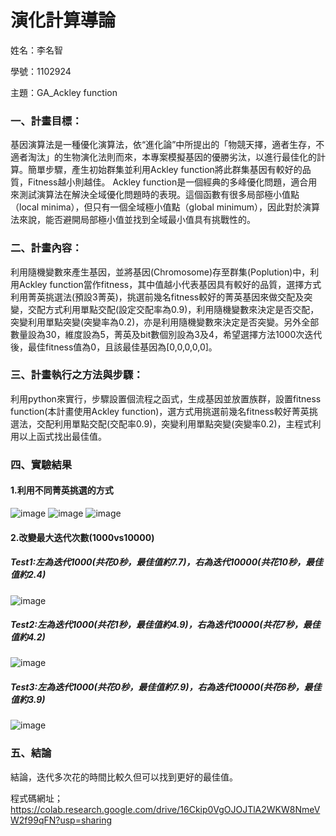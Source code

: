 # 演化計算導論
姓名：李名智

學號：1102924

主題：GA_Ackley function
### 一、計畫目標：
基因演算法是一種優化演算法，依“進化論”中所提出的「物競天擇，適者生存，不適者淘汰」的生物演化法則而來，本專案模擬基因的優勝劣汰，以進行最佳化的計算。簡單步驟，產生初始群集並利用Ackley function將此群集基因有較好的品質，Fitness越小則越佳。
Ackley function是一個經典的多峰優化問題，適合用來測試演算法在解決全域優化問題時的表現。這個函數有很多局部極小值點（local minima），但只有一個全域極小值點（global minimum），因此對於演算法來說，能否避開局部極小值並找到全域最小值具有挑戰性的。
### 二、計畫內容：
利用隨機變數來產生基因，並將基因(Chromosome)存至群集(Poplution)中，利用Ackley function當作fitness，其中值越小代表基因具有較好的品質，選擇方式利用菁英挑選法(預設3菁英)，挑選前幾名fitness較好的菁英基因來做交配及突變，交配方式利用單點交配(設定交配率為0.9)，利用隨機變數來決定是否交配，突變利用單點突變(突變率為0.2)，亦是利用隨機變數來決定是否突變。另外全部數量設為30，維度設為5，菁英及bit數個別設為3及4，希望選擇方法1000次迭代後，最佳fitness值為0，且該最佳基因為[0,0,0,0,0]。
### 三、計畫執行之方法與步驟： 
利用python來實行，步驟設置個流程之函式，生成基因並放置族群，設置fitness function(本計畫使用Ackley function)，選方式用挑選前幾名fitness較好菁英挑選法，交配利用單點交配(交配率0.9)，突變利用單點突變(突變率0.2)，主程式利用以上函式找出最佳值。

### 四、實驗結果
#### 1.利用不同菁英挑選的方式
![image](https://github.com/user-attachments/assets/05f5710f-bcb0-4156-bd8f-d40b3be345ca)
![image](https://github.com/user-attachments/assets/5419297e-6bd2-4fed-b2c1-2f3c10d8eefe)
![image](https://github.com/user-attachments/assets/9a5b49e1-f5aa-4906-8735-f0c753f85432)

#### 2.改變最大迭代次數(1000vs10000)


##### Test1:左為迭代1000(共花0秒，最佳值約7.7)，右為迭代10000(共花10秒，最佳值約2.4)

![image](https://github.com/user-attachments/assets/563959ed-3bc8-4a24-91a8-8a1a9bebc300)

##### Test2:左為迭代1000(共花1秒，最佳值約4.9)，右為迭代10000(共花7秒，最佳值約4.2)

![image](https://github.com/user-attachments/assets/9b9d562a-bae8-4739-b8df-5f0e55e6e203)

##### Test3:左為迭代1000(共花0秒，最佳值約7.9)，右為迭代10000(共花6秒，最佳值約3.9)

![image](https://github.com/user-attachments/assets/f9cfab4f-5ddb-4535-ad3d-e8413a0d8d6b)

### 五、結論
結論，迭代多次花的時間比較久但可以找到更好的最佳值。

程式碼網址；https://colab.research.google.com/drive/16Ckip0VgOJOJTlA2WKW8NmeVW2f99qFN?usp=sharing
